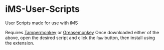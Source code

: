 # iMS-User-Scripts
User Scripts made for use with iMS

Requires [Tampermonkey](https://www.tampermonkey.net) or [Greasemonkey](https://www.greasespot.net)
Once downloaded either of the above, open the desired script and click the `Raw` button, then install using the extension.
